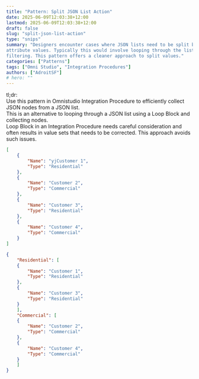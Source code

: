 ```yaml
---
title: "Pattern: Split JSON List Action"
date: 2025-06-09T12:03:38+12:00
lastmod: 2025-06-09T12:03:38+12:00
draft: false
slug: "split-json-list-action"
type: "snips"
summary: "Designers encounter cases where JSON lists need to be split based on
attribute values. Typically this would involve looping through the list and
filtering. This pattern offers a cleaner approach to split values."
categories: ["Patterns"]
tags: ["Omni Studio", "Integration Procedures"]
authors: ["AdroitSF"]
# hero: ""
---
```

tl;dr:  
Use this pattern in Omnistudio Integration Procedure to efficiently collect JSON nodes from a JSON list.  
This is an alternative to looping through a JSON list using a Loop Block and collecting nodes.  
Loop Block in an Integration Procedure needs careful consideration and often
results in value sets that needs to be corrected. This approach avoids such
issues.  


```JSON
[
    {
        "Name": "yjCustomer 1",
        "Type": "Residential"
    },
    {
        "Name": "Customer 2",
        "Type": "Commercial"
    },
    {
        "Name": "Customer 3",
        "Type": "Residential"
    },
    {
        "Name": "Customer 4",
        "Type": "Commercial"
    }
]
```


```JSON
{
    "Residential": [
    {
        "Name": "Customer 1",
        "Type": "Residential"
    },
    {
        "Name": "Customer 3",
        "Type": "Residential"
    }
    ],
    "Commercial": [
    {
        "Name": "Customer 2",
        "Type": "Commercial"
    },
    {
        "Name": "Customer 4",
        "Type": "Commercial"
    }
    ]
}
```
